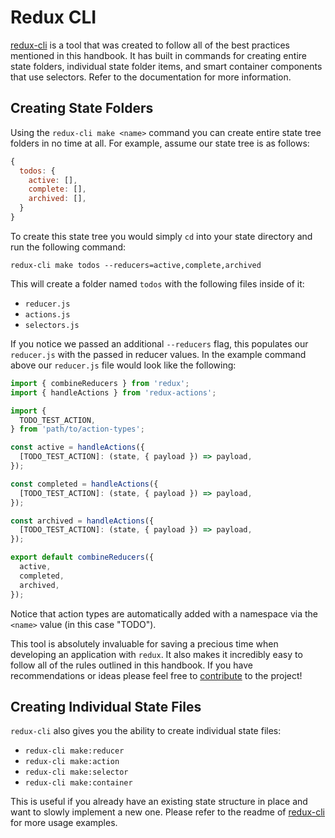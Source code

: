 # Redux CLI

[redux-cli](https://github.com/blackpixel/redux-cli/) is a tool that was created to follow all of the best practices mentioned in this handbook. It has built in commands for creating entire state folders, individual state folder items, and smart container components that use selectors. Refer to the documentation for more information.

## Creating State Folders

Using the `redux-cli make <name>` command you can create entire state tree folders in no time at all. For example, assume our state tree is as follows:

```javascript
{
  todos: {
    active: [],
    complete: [],
    archived: [],
  }
}
```

To create this state tree you would simply `cd` into your state directory and run the following command:

```
redux-cli make todos --reducers=active,complete,archived
```

This will create a folder named `todos` with the following files inside of it:

- `reducer.js`
- `actions.js`
- `selectors.js`

If you notice we passed an additional `--reducers` flag, this populates our `reducer.js` with the passed in reducer values. In the example command above our `reducer.js` file would look like the following:

```javascript
import { combineReducers } from 'redux';
import { handleActions } from 'redux-actions';

import {
  TODO_TEST_ACTION,
} from 'path/to/action-types';

const active = handleActions({
  [TODO_TEST_ACTION]: (state, { payload }) => payload,
});

const completed = handleActions({
  [TODO_TEST_ACTION]: (state, { payload }) => payload,
});

const archived = handleActions({
  [TODO_TEST_ACTION]: (state, { payload }) => payload,
});

export default combineReducers({
  active,
  completed,
  archived,
});
```

Notice that action types are automatically added with a namespace via the `<name>` value (in this case "TODO").

This tool is absolutely invaluable for saving a precious time when developing an application with `redux`. It also makes it incredibly easy to follow all of the rules outlined in this handbook. If you have recommendations or ideas please feel free to [contribute](https://github.com/blackpixel/redux-cli/blob/master/contributing.md) to the project!

## Creating Individual State Files

`redux-cli` also gives you the ability to create individual state files:

- `redux-cli make:reducer`
- `redux-cli make:action`
- `redux-cli make:selector`
- `redux-cli make:container`

This is useful if you already have an existing state structure in place and want to slowly implement a new one. Please refer to the readme of [redux-cli](https://github.com/blackpixel/redux-cli/) for more usage examples.
